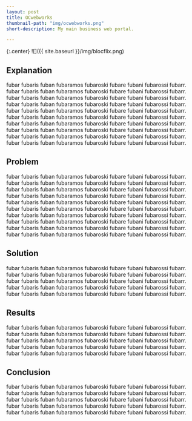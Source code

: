 ```yaml
---
layout: post
title: OCwebworks
thumbnail-path: "img/ocwebworks.png"
short-description: My main business web portal.

---
```


{:.center}
![]({{ site.baseurl }}/img/blocflix.png)

## Explanation

fubar fubaris fuban fubaramos fubaroski fubare fubani fubarossi fubarr. fubar fubaris fuban fubaramos fubaroski fubare fubani fubarossi fubarr. fubar fubaris fuban fubaramos fubaroski fubare fubani fubarossi fubarr. fubar fubaris fuban fubaramos fubaroski fubare fubani fubarossi fubarr. fubar fubaris fuban fubaramos fubaroski fubare fubani fubarossi fubarr. fubar fubaris fuban fubaramos fubaroski fubare fubani fubarossi fubarr. fubar fubaris fuban fubaramos fubaroski fubare fubani fubarossi fubarr. fubar fubaris fuban fubaramos fubaroski fubare fubani fubarossi fubarr. fubar fubaris fuban fubaramos fubaroski fubare fubani fubarossi fubarr. fubar fubaris fuban fubaramos fubaroski fubare fubani fubarossi fubarr.

## Problem

fubar fubaris fuban fubaramos fubaroski fubare fubani fubarossi fubarr. fubar fubaris fuban fubaramos fubaroski fubare fubani fubarossi fubarr. fubar fubaris fuban fubaramos fubaroski fubare fubani fubarossi fubarr. fubar fubaris fuban fubaramos fubaroski fubare fubani fubarossi fubarr. fubar fubaris fuban fubaramos fubaroski fubare fubani fubarossi fubarr. fubar fubaris fuban fubaramos fubaroski fubare fubani fubarossi fubarr. fubar fubaris fuban fubaramos fubaroski fubare fubani fubarossi fubarr. fubar fubaris fuban fubaramos fubaroski fubare fubani fubarossi fubarr. fubar fubaris fuban fubaramos fubaroski fubare fubani fubarossi fubarr. fubar fubaris fuban fubaramos fubaroski fubare fubani fubarossi fubarr.

## Solution

fubar fubaris fuban fubaramos fubaroski fubare fubani fubarossi fubarr. fubar fubaris fuban fubaramos fubaroski fubare fubani fubarossi fubarr. fubar fubaris fuban fubaramos fubaroski fubare fubani fubarossi fubarr. fubar fubaris fuban fubaramos fubaroski fubare fubani fubarossi fubarr. fubar fubaris fuban fubaramos fubaroski fubare fubani fubarossi fubarr.

## Results

fubar fubaris fuban fubaramos fubaroski fubare fubani fubarossi fubarr. fubar fubaris fuban fubaramos fubaroski fubare fubani fubarossi fubarr. fubar fubaris fuban fubaramos fubaroski fubare fubani fubarossi fubarr. fubar fubaris fuban fubaramos fubaroski fubare fubani fubarossi fubarr. fubar fubaris fuban fubaramos fubaroski fubare fubani fubarossi fubarr.

## Conclusion

fubar fubaris fuban fubaramos fubaroski fubare fubani fubarossi fubarr. fubar fubaris fuban fubaramos fubaroski fubare fubani fubarossi fubarr. fubar fubaris fuban fubaramos fubaroski fubare fubani fubarossi fubarr. fubar fubaris fuban fubaramos fubaroski fubare fubani fubarossi fubarr. fubar fubaris fuban fubaramos fubaroski fubare fubani fubarossi fubarr.
